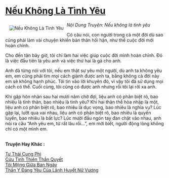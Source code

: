 <a href="https://utruyen.com/neu-khong-la-tinh-yeu/443/" title="Nếu Không Là Tình Yêu"><h1>Nếu Không Là Tình Yêu</h1></a><div style="display:table"><img align="right" style="float: left; padding: 10px;" src="https://utruyen.com/images/story/200x260/neu-khong-la-tinh-yeu.jpg" alt="Nếu Không Là Tình Yêu"><em>Nội Dung Truyện: Nếu không là tình yêu</em><p></p>Có câu nói, con người trong cả một đời dù sao cũng phải làm vài chuyện khiến bản thân hối hận, như thế cuộc đời mới hoàn chỉnh.<p></p>Cho đến tận bây giờ, tôi chỉ làm hai việc giúp cuộc đời mình hoàn chỉnh. Đó là việc đầu tiên là yêu anh và việc thứ hai là gả cho anh.<p></p>Anh đã từng nói với tôi, nếu em thật sự yêu một người, dù anh ta không yêu em, em cũng phải tìm mọi cách giành được anh ta, bằng không cả đời này em sẽ không hạnh phúc. Tôi tin vào lời khuyên đó, vì vậy tôi đã sử dụng mọi cách có thể. Cuối cùng, tôi cũng có được anh nhưng rồi tôi lại rời xa anh.<p></p>Khi gặp hôn nhân sau hai mươi năm chờ đợi, liệu anh có phân biệt rõ, bao nhiêu là tình thân, bao nhiêu là tình yêu? Khi hai thân thể hòa nhập là một, liệu anh có phân biệt rõ, bao nhiêu là dục vọng, bao nhiêu là nghĩa vụ? Lúc gặp lại, lướt qua vai nhau, liệu anh có phân biệt rõ, bao nhiêu là quyến luyến, bao nhiêu là bất lực? Lúc mười đầu ngón tay đan chặt vào nhau, anh nói ra câu “Anh yêu em, từ rất lâu rồi…”, em mới biết, người động lòng không chỉ có một mình em.</div><p><br><b>Truyện Hay Khác :</b></p><a href="https://utruyen.com/tu-thai-cung-phi/17611/" alt="Tư Thái Cung Phi">Tư Thái Cung Phi</a><br/><a href="https://github.com/quanluxury/truyenhot/tree/master/truyenhay/3274/" alt="Cửu Tinh Thiên Thần Quyết">Cửu Tinh Thiên Thần Quyết</a><br/><a href="https://truyenngontinhay.wordpress.com/2019/10/03/toi-mong-giua-ban-ngay/" alt="Tôi Mộng Giữa Ban Ngày">Tôi Mộng Giữa Ban Ngày</a><br/><a href="https://github.com/quanluxury/truyenhot/tree/master/truyenhay/18022/" alt="Thần Y Đáng Yêu Của Lãnh Huyết Nữ Vương">Thần Y Đáng Yêu Của Lãnh Huyết Nữ Vương</a><br/>